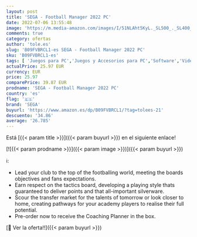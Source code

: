 ```yaml
---
layout: post
title: 'SEGA - Football Manager 2022 PC'
date: 2022-07-06 13:55:48
image: 'https://m.media-amazon.com/images/I/51NLAht5KyL._SL500_._SL400_.jpg'
comments: true
category: ofertas
author: 'tole.es'
slug: 'B09FVBRCL1-es SEGA - Football Manager 2022 PC'
sku: 'B09FVBRCL1-es'
tags: [ 'Juegos para PC','Juegos y Accesorios para PC','Software','Videojuegos','sega','🇪🇸', ]
actualPrice: 25.97 EUR
currency: EUR
price: 25.97
comparePrice: 39.87 EUR
prodname: 'SEGA - Football Manager 2022 PC'
country: 'es'
flag: '🇪🇸'
brand: 'SEGA'
buyurl: 'https://www.amazon.es/dp/B09FVBRCL1/?tag=tolees-21'
descuento: '34.86'
average: '26.785'
---
```


Está [{{< param title >}}]({{< param buyurl >}}) en el siguiente enlace!

[![{{< param prodname >}}]({{< param image >}})]({{< param buyurl >}})

ℹ️:

- Lead your club to the top of the footballing world, meeting the boards objectives and fans expectations.
- Earn respect on the tactics board, developing a playing style thats guaranteed to deliver points and that all-important silverware.
- Scour the transfer market for the talents of tomorrow or look closer to home, creating pathways for your academy players to realise their full potential.
- Pre-order now to receive the Coaching Planner in the box.

[🛒 Ver la oferta!!]({{< param buyurl >}})
